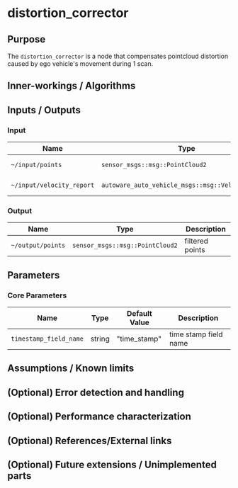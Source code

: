# distortion_corrector

## Purpose

The `distortion_corrector` is a node that compensates pointcloud distortion caused by ego vehicle's movement during 1 scan.

## Inner-workings / Algorithms

## Inputs / Outputs

### Input

| Name                      | Type                                              | Description      |
| ------------------------- | ------------------------------------------------- | ---------------- |
| `~/input/points`          | `sensor_msgs::msg::PointCloud2`                   | reference points |
| `~/input/velocity_report` | `autoware_auto_vehicle_msgs::msg::VelocityReport` | vehicle velocity |

### Output

| Name              | Type                            | Description     |
| ----------------- | ------------------------------- | --------------- |
| `~/output/points` | `sensor_msgs::msg::PointCloud2` | filtered points |

## Parameters

### Core Parameters

| Name                   | Type   | Default Value | Description           |
| ---------------------- | ------ | ------------- | --------------------- |
| `timestamp_field_name` | string | "time_stamp"  | time stamp field name |

## Assumptions / Known limits

## (Optional) Error detection and handling

## (Optional) Performance characterization

## (Optional) References/External links

## (Optional) Future extensions / Unimplemented parts
